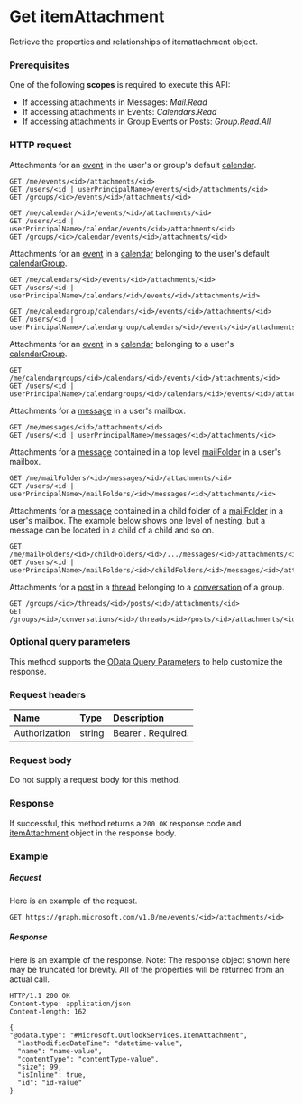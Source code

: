 # Get itemAttachment

Retrieve the properties and relationships of itemattachment object.
### Prerequisites
One of the following **scopes** is required to execute this API:

* If accessing attachments in Messages: *Mail.Read*
* If accessing attachments in Events: *Calendars.Read*
* If accessing attachments in Group Events or Posts: *Group.Read.All*

 
### HTTP request
<!-- { "blockType": "ignored" } -->
Attachments for an [event](../resources/event.md) in the user's or group's default [calendar](../resources/calendar.md).
```http
GET /me/events/<id>/attachments/<id>
GET /users/<id | userPrincipalName>/events/<id>/attachments/<id>
GET /groups/<id>/events/<id>/attachments/<id>

GET /me/calendar/<id>/events/<id>/attachments/<id>
GET /users/<id | userPrincipalName>/calendar/events/<id>/attachments/<id>
GET /groups/<id>/calendar/events/<id>/attachments/<id>
```
Attachments for an [event](../resources/event.md) in a [calendar](../resources/calendar.md) belonging to the user's default [calendarGroup](../resources/calendargroup.md).
```http
GET /me/calendars/<id>/events/<id>/attachments/<id>
GET /users/<id | userPrincipalName>/calendars/<id>/events/<id>/attachments/<id>

GET /me/calendargroup/calendars/<id>/events/<id>/attachments/<id>
GET /users/<id | userPrincipalName>/calendargroup/calendars/<id>/events/<id>/attachments/<id>
```
Attachments for an [event](../resources/event.md) in a [calendar](../resources/calendar.md) belonging to a user's [calendarGroup](../resources/calendargroup.md).
```http
GET /me/calendargroups/<id>/calendars/<id>/events/<id>/attachments/<id>
GET /users/<id | userPrincipalName>/calendargroups/<id>/calendars/<id>/events/<id>/attachments/<id>
```
Attachments for a [message](../resources/message.md) in a user's mailbox.
```http
GET /me/messages/<id>/attachments/<id>
GET /users/<id | userPrincipalName>/messages/<id>/attachments/<id>
```
Attachments for a [message](../resources/message.md) contained in a top level [mailFolder](../resources/mailfolder.md) in a user's mailbox.
```http
GET /me/mailFolders/<id>/messages/<id>/attachments/<id>
GET /users/<id | userPrincipalName>/mailFolders/<id>/messages/<id>/attachments/<id>
```
Attachments for a [message](../resources/message.md) contained in a child folder of a [mailFolder](../resources/mailfolder.md) in a user's mailbox.  The 
example below shows one level of nesting, but a message can be located in a child of a child and so on.
```http
GET /me/mailFolders/<id>/childFolders/<id>/.../messages/<id>/attachments/<id>
GET /users/<id | userPrincipalName>/mailFolders/<id>/childFolders/<id>/messages/<id>/attachments/<id>
```
Attachments for a [post](../resources/post.md) in a [thread](../resources/thread.md) belonging to a [conversation](../resources/conversation.md) of a group.
```http
GET /groups/<id>/threads/<id>/posts/<id>/attachments/<id>
GET /groups/<id>/conversations/<id>/threads/<id>/posts/<id>/attachments/<id>
```
### Optional query parameters
This method supports the [OData Query Parameters](http://graph.microsoft.io/docs/overview/query_parameters) to help customize the response.
### Request headers
| Name       | Type | Description|
|:-----------|:------|:----------|
| Authorization  | string  | Bearer <token>. Required. |

### Request body
Do not supply a request body for this method.
### Response
If successful, this method returns a `200 OK` response code and [itemAttachment](../resources/itemattachment.md) object in the response body.
### Example
##### Request
Here is an example of the request.
<!-- {
  "blockType": "request",
  "name": "get_itemattachment"
}-->
```http
GET https://graph.microsoft.com/v1.0/me/events/<id>/attachments/<id>
```
##### Response
Here is an example of the response. Note: The response object shown here may be truncated for brevity. All of the properties will be returned from an actual call.
<!-- {
  "blockType": "response",
  "truncated": true,
  "@odata.type": "microsoft.graph.itemattachment"
} -->
```http
HTTP/1.1 200 OK
Content-type: application/json
Content-length: 162

{
"@odata.type": "#Microsoft.OutlookServices.ItemAttachment",
  "lastModifiedDateTime": "datetime-value",
  "name": "name-value",
  "contentType": "contentType-value",
  "size": 99,
  "isInline": true,
  "id": "id-value"
}
```

<!-- uuid: 8fcb5dbc-d5aa-4681-8e31-b001d5168d79
2015-10-25 14:57:30 UTC -->
<!-- {
  "type": "#page.annotation",
  "description": "Get itemAttachment",
  "keywords": "",
  "section": "documentation",
  "tocPath": ""
}-->